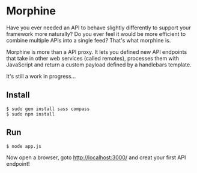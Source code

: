 Morphine
========

Have you ever needed an API to behave slightly differently to support your framework more naturally? Do you ever feel it would be more efficient to combine multiple APIs into a single feed? That's what morphine is.

Morphine is more than a API proxy. It lets you defined new API endpoints that take in other web services (called remotes), processes them with JavaScript and return a custom payload defined by a handlebars template.

It's still a work in progress...

Install
-------

    $ sudo gem install sass compass
    $ sudo npm install

Run
---

    $ node app.js

Now open a browser, goto [http://localhost:3000/](http://localhost:3000/) and creat your first API endpoint!